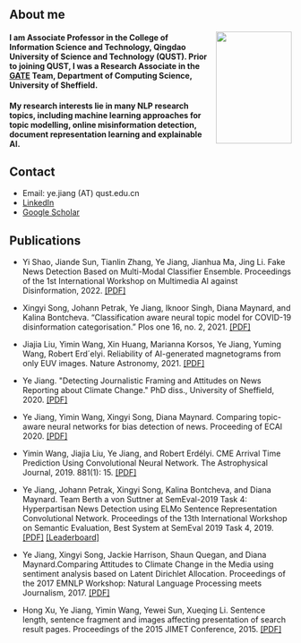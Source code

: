 
## About me
<img src="https://ye-jiang.github.io/images/my_head.JPG" width="135" height="200" align="right">

#### I am Associate Professor in the College of Information Science and Technology, Qingdao University of Science and Technology (QUST). Prior to joining QUST, I was a Research Associate in the [GATE](https://gate.ac.uk/) Team, Department of Computing Science, University of Sheffield. 

#### My research interests lie in many NLP research topics, including machine learning approaches for topic modelling, online misinformation detection, document representation learning and explainable AI. 

## Contact

*   Email: ye.jiang (AT) qust.edu.cn
*   [LinkedIn](https://www.linkedin.com/in/ye-jiang-357162175/)
*   [Google Scholar](https://scholar.google.com/citations?hl=en&user=QkvwQpAAAAAJ)

## Publications
- Yi Shao, Jiande Sun, Tianlin Zhang, Ye Jiang, Jianhua Ma, Jing Li. Fake News Detection Based on Multi-Modal Classifier Ensemble. Proceedings of the 1st International Workshop on Multimedia AI against Disinformation, 2022. [[PDF]](https://dl.acm.org/doi/abs/10.1145/3512732.3533583)
-  Xingyi Song, Johann Petrak, Ye Jiang, Iknoor Singh, Diana Maynard, and Kalina Bontcheva. “Classification aware neural topic model for COVID-19 disinformation categorisation.” Plos one 16, no. 2, 2021. [[PDF]](https://journals.plos.org/plosone/article/authors?id=10.1371/journal.pone.0247086)

-  Jiajia Liu, Yimin Wang, Xin Huang, Marianna Korsos, Ye Jiang, Yuming Wang, Robert Erd´elyi. Reliability of AI-generated magnetograms from only EUV images. Nature Astronomy, 2021. [[PDF]](https://www.nature.com/articles/s41550-021-01310-6)
-  Ye Jiang. "Detecting Journalistic Framing and Attitudes on News Reporting about Climate Change." PhD diss., University of Sheffield, 2020. [[PDF]](https://etheses.whiterose.ac.uk/28296/1/Ye_thesis_corrected.pdf)

-  Ye Jiang, Yimin Wang, Xingyi Song, Diana Maynard. Comparing topic-aware neural networks for bias detection of news. Proceeding of ECAI 2020. [[PDF]](https://www.researchgate.net/publication/340861256_Comparing_topic-aware_neural_networks_for_bias_detection_of_news)

-  Yimin Wang, Jiajia Liu, Ye Jiang, and Robert Erdélyi. CME Arrival Time Prediction Using Convolutional Neural Network. The Astrophysical Journal, 2019. 881(1): 15. [[PDF]](https://doi.org/10.3847/1538-4357/ab2b3e)

-  Ye Jiang, Johann Petrak, Xingyi Song, Kalina Bontcheva, and Diana Maynard. Team Berth
a von Suttner at SemEval-2019 Task 4: Hyperpartisan News Detection using ELMo Sentence Representation Convolutional Network. Proceedings of the 13th International Workshop on Semantic Evaluation, Best System at SemEval 2019 Task 4, 2019. [[PDF]](https://www.aclweb.org/anthology/S19-2146) [[Leaderboard]](https://pan.webis.de/semeval19/semeval19-web/#results) 

-  Ye Jiang, Xingyi Song, Jackie Harrison, Shaun Quegan, and Diana Maynard.Comparing Attitudes to Climate Change in the Media using sentiment analysis based on Latent Dirichlet Allocation. Proceedings of the 2017 EMNLP Workshop: Natural  Language Processing meets Journalism, 2017. [[PDF]](http://www.aclweb.org/anthology/W17-4205)

-  Hong Xu, Ye Jiang, Yimin Wang, Yewei Sun, Xueqing Li. Sentence length, sentence fragment and images affecting presentation of search result pages. Proceedings of the 2015 JIMET Conference, 2015. [[PDF]](https://www.atlantis-press.com/proceedings/jimet-15/25843728)


